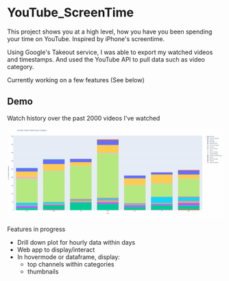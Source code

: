 # YouTube_ScreenTime

This project shows you at a high level, how you have you been spending your time on YouTube. Inspired by iPhone's screentime.

Using Google's Takeout service, I was able to export my watched videos and timestamps. And used the YouTube API to pull data such as video category.

Currently working on a few features (See below)


## Demo
Watch history over the past 2000 videos I've watched 

![Alt Text](./demo/screentime_demo.gif)



Features in progress
- Drill down plot for hourly data within days
- Web app to display/interact
- In hovermode or dataframe, display:
  - top channels within categories
  - thumbnails 
